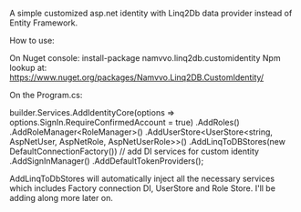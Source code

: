 A simple customized asp.net identity with Linq2Db data provider instead of Entity Framework. 

How to use:

On Nuget console: install-package namvvo.linq2db.customidentity
Npm lookup at: https://www.nuget.org/packages/Namvvo.Linq2DB.CustomIdentity/


On the Program.cs:

builder.Services.AddIdentityCore<AspNetUser>(options => options.SignIn.RequireConfirmedAccount = true)
    .AddRoles<AspNetRole>()
    .AddRoleManager<RoleManager<AspNetRole>>()
    .AddUserStore<UserStore<string, AspNetUser, AspNetRole, AspNetUserRole>>()
    .AddLinqToDBStores(new DefaultConnectionFactory()) // add DI services for custom identity   
    .AddSignInManager()
    .AddDefaultTokenProviders();

AddLinqToDbStores will automatically inject all the necessary services which includes Factory connection DI, UserStore and Role Store. I'll be adding along more later on.
